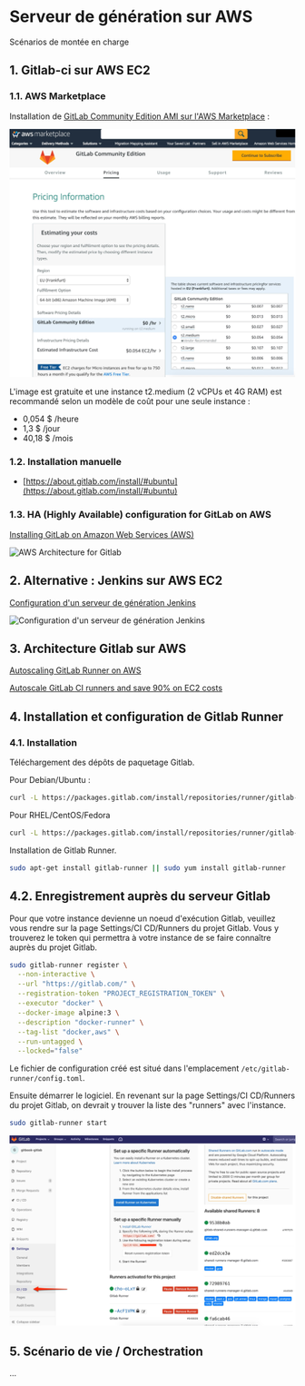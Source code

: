 # Serveur de génération sur AWS

<!-- toc -->

Scénarios de montée en charge

## 1. Gitlab-ci sur AWS EC2

### 1.1. AWS Marketplace

Installation de [GitLab Community Edition AMI sur l'AWS Marketplace](https://aws.amazon.com/marketplace/pp/B071RFCJZK) :

![GitLab Community Edition AMI sur l'AWS Marketplace](/images/AWS-Marketplace-GitLab-Community-Edition.jpg)

L'image est gratuite et une instance t2.medium (2 vCPUs et 4G RAM) est recommandé selon un modèle de coût pour une seule instance :

* 0,054 $ /heure
* 1,3 $ /jour
* 40,18 $ /mois

### 1.2. Installation manuelle

* [https://about.gitlab.com/install/#ubuntu](https://about.gitlab.com/install/#ubuntu)

### 1.3. HA (Highly Available) configuration for GitLab on AWS

[Installing GitLab on Amazon Web Services (AWS)](https://docs.gitlab.com/ee/install/aws/)

![AWS Architecture for Gitlab](https://docs.gitlab.com/ee/install/aws/img/aws_diagram.png)

## 2. Alternative : Jenkins sur AWS EC2

[Configuration d'un serveur de génération Jenkins](https://aws.amazon.com/fr/getting-started/projects/setup-jenkins-build-server/)

![Configuration d'un serveur de génération Jenkins](https://d1.awsstatic.com/Projects/P5505030/arch-diagram_jenkins.7677f587a3727562ec4e6c7e69ed594729cab171.png)

## 3. Architecture Gitlab sur AWS

[Autoscaling GitLab Runner on AWS](https://docs.gitlab.com/runner/configuration/runner_autoscale_aws/)

[Autoscale GitLab CI runners and save 90% on EC2 costs](https://about.gitlab.com/2017/11/23/autoscale-ci-runners/)

## 4. Installation et configuration de Gitlab Runner

### 4.1. Installation

Téléchargement des dépôts de paquetage Gitlab.

Pour Debian/Ubuntu :

```bash
curl -L https://packages.gitlab.com/install/repositories/runner/gitlab-runner/script.deb.sh | sudo bash
```

Pour RHEL/CentOS/Fedora

```bash
curl -L https://packages.gitlab.com/install/repositories/runner/gitlab-runner/script.rpm.sh | sudo bash
```

Installation de Gitlab Runner.

```bash
sudo apt-get install gitlab-runner || sudo yum install gitlab-runner
```

## 4.2. Enregistrement auprès du serveur Gitlab

Pour que votre instance devienne un noeud d'exécution Gitlab, veuillez vous rendre sur la page Settings/CI CD/Runners du projet Gitlab. Vous y trouverez le token qui permettra à votre instance de se faire connaître auprès du projet Gitlab.

```bash
sudo gitlab-runner register \
  --non-interactive \
  --url "https://gitlab.com/" \
  --registration-token "PROJECT_REGISTRATION_TOKEN" \
  --executor "docker" \
  --docker-image alpine:3 \
  --description "docker-runner" \
  --tag-list "docker,aws" \
  --run-untagged \
  --locked="false"
```

Le fichier de configuration créé est situé dans l'emplacement `/etc/gitlab-runner/config.toml`.

Ensuite démarrer le logiciel. En revenant sur la page Settings/CI CD/Runners du projet Gitlab, on devrait y trouver la liste des "runners" avec l'instance.

```bash
sudo gitlab-runner start

```

![Runners dans Gitlab CI](/images/gitlab-runners.jpg)



## 5. Scénario de vie / Orchestration

...

